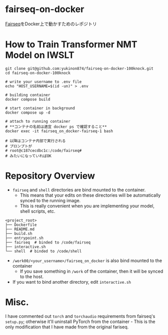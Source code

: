 # fairseq-on-docker

[Fairseq](https://github.com/pytorch/fairseq)をDocker上で動かすためのレポジトリ

# How to Train Transformer NMT Model on IWSLT 

```How to setup
git clone git@github.com:yukinon874/fairseq-on-docker-100knock.git
cd fairseq-on-docker-100knock

# write your username to .env file
echo "HOST_USERNAME=$(id -un)" > .env

# building container
docker compose build

# start container in background
docker compose up -d

# attach to running container
# **コンテナの名前は適宜 docker ps で確認すること**
docker exec -it fairseq_on_docker-fairseq-1 bash

# 以降はコンテナ内部で実行される
# プロンプトが
# root@c187cecdbc1c:/code/fairseq#
# みたいになっていればOK

```

# Repository Overview

- `fairseq` and `shell` directories are bind mounted to the container.
  - This means that your edits on these directories will be automatically synced to the running image.
  - This is really convenient when you are implementing your model, shell scripts, etc.

```
<project_root>
├── Dockerfile
├── README.md
├── build.sh
├── entrypoint.sh
├── fairseq  # binded to /code/fairseq
├── interactive.sh 
└── shell  # binded to /code/shell
```

- `/work00/<your_username>/fairseq_on_docker` is also bind mounted to the container
  - If you save something in `/work` of the container, then it will be synced to the host.
- If you want to bind another directory, edit `interactive.sh`

# Misc.

I have commented out `torch` and `torchaudio` requirements from fairseq's `setup.py`; 
otherwise it'll uninstall PyTorch from the container - This is the only modification that I have made from the original fariseq.
